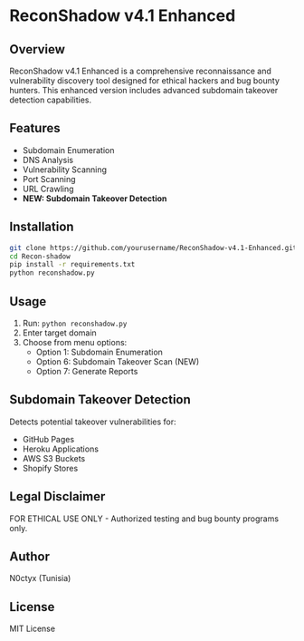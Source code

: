 ﻿# ReconShadow v4.1 Enhanced

## Overview
ReconShadow v4.1 Enhanced is a comprehensive reconnaissance and vulnerability discovery tool designed for ethical hackers and bug bounty hunters. This enhanced version includes advanced subdomain takeover detection capabilities.

## Features
- Subdomain Enumeration
- DNS Analysis  
- Vulnerability Scanning
- Port Scanning
- URL Crawling
- **NEW: Subdomain Takeover Detection**

## Installation
```bash
git clone https://github.com/yourusername/ReconShadow-v4.1-Enhanced.git
cd Recon-shadow
pip install -r requirements.txt
python reconshadow.py
```

## Usage
1. Run: `python reconshadow.py`
2. Enter target domain
3. Choose from menu options:
   - Option 1: Subdomain Enumeration
   - Option 6: Subdomain Takeover Scan (NEW)
   - Option 7: Generate Reports

## Subdomain Takeover Detection
Detects potential takeover vulnerabilities for:
- GitHub Pages
- Heroku Applications
- AWS S3 Buckets
- Shopify Stores

## Legal Disclaimer
FOR ETHICAL USE ONLY - Authorized testing and bug bounty programs only.

## Author
N0ctyx (Tunisia) 

## License
MIT License

